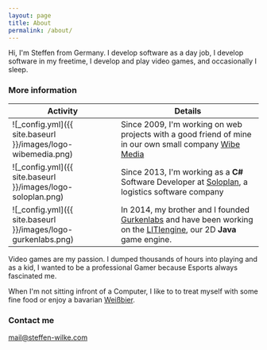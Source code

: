 ```yaml
---
layout: page
title: About
permalink: /about/
---
```


Hi, I'm Steffen from Germany. I develop software as a day job, I develop software in my freetime, I develop and play video games, and  occasionally I sleep.

### More information

| Activity  | Details |
| ------------- | ------------- |
| ![_config.yml]({{ site.baseurl }}/images/logo-wibemedia.png) | Since 2009, I'm working on web projects with a good friend of mine in our own small company [Wibe Media](https://www.wibemedia.de/)  |
| ![_config.yml]({{ site.baseurl }}/images/logo-soloplan.png) | Since 2013, I'm working as a **C#** Software Developer at [Soloplan](https://soloplan.com), a logistics software company |
| ![_config.yml]({{ site.baseurl }}/images/logo-gurkenlabs.png) | In 2014, my brother and I founded [Gurkenlabs](https://gurkenlabs.de/team) and have been working on the [LITIengine](https://litiengine.com), our 2D **Java** game engine. |

Video games are my passion. I dumped thousands of hours into playing and as a kid, I wanted to be a professional Gamer because Esports always fascinated me.

When I'm not sitting infront of a Computer, I like to to treat myself with some fine food or enjoy a bavarian [Weißbier](https://en.wikipedia.org/wiki/Wheat_beer).

### Contact me

[mail@steffen-wilke.com](mailto:mail@steffen-wilke.com)
